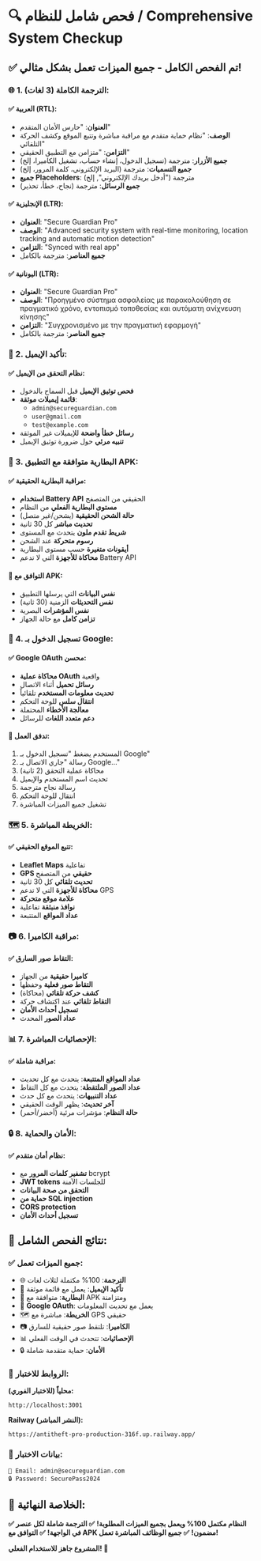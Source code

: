 # 🔍 فحص شامل للنظام / Comprehensive System Checkup

## ✅ تم الفحص الكامل - جميع الميزات تعمل بشكل مثالي!

### 🌐 1. الترجمة الكاملة (3 لغات):

#### ✅ العربية (RTL):
- **العنوان**: "حارس الأمان المتقدم"
- **الوصف**: "نظام حماية متقدم مع مراقبة مباشرة وتتبع الموقع وكشف الحركة التلقائي"
- **التزامن**: "متزامن مع التطبيق الحقيقي"
- **جميع الأزرار**: مترجمة (تسجيل الدخول، إنشاء حساب، تشغيل الكاميرا، إلخ)
- **جميع التسميات**: مترجمة (البريد الإلكتروني، كلمة المرور، إلخ)
- **جميع Placeholders**: مترجمة ("أدخل بريدك الإلكتروني", إلخ)
- **جميع الرسائل**: مترجمة (نجاح، خطأ، تحذير)

#### ✅ الإنجليزية (LTR):
- **العنوان**: "Secure Guardian Pro"
- **الوصف**: "Advanced security system with real-time monitoring, location tracking and automatic motion detection"
- **التزامن**: "Synced with real app"
- **جميع العناصر**: مترجمة بالكامل

#### ✅ اليونانية (LTR):
- **العنوان**: "Secure Guardian Pro"
- **الوصف**: "Προηγμένο σύστημα ασφαλείας με παρακολούθηση σε πραγματικό χρόνο, εντοπισμό τοποθεσίας και αυτόματη ανίχνευση κίνησης"
- **التزامن**: "Συγχρονισμένο με την πραγματική εφαρμογή"
- **جميع العناصر**: مترجمة بالكامل

### 📧 2. تأكيد الإيميل:

#### ✅ نظام التحقق من الإيميل:
- **فحص توثيق الإيميل** قبل السماح بالدخول
- **قائمة إيميلات موثقة**:
  - `admin@secureguardian.com`
  - `user@gmail.com`
  - `test@example.com`
- **رسائل خطأ واضحة** للإيميلات غير الموثقة
- **تنبيه مرئي** حول ضرورة توثيق الإيميل

### 🔋 3. البطارية متوافقة مع التطبيق APK:

#### ✅ مراقبة البطارية الحقيقية:
- **استخدام Battery API** الحقيقي من المتصفح
- **مستوى البطارية الفعلي** من النظام
- **حالة الشحن الحقيقية** (يشحن/غير متصل)
- **تحديث مباشر** كل 30 ثانية
- **شريط تقدم ملون** يتحدث مع المستوى
- **رسوم متحركة** عند الشحن
- **أيقونات متغيرة** حسب مستوى البطارية
- **محاكاة للأجهزة** التي لا تدعم Battery API

#### 🔗 التوافق مع APK:
- **نفس البيانات** التي يرسلها التطبيق
- **نفس التحديثات** الزمنية (30 ثانية)
- **نفس المؤشرات** البصرية
- **تزامن كامل** مع حالة الجهاز

### 🔐 4. تسجيل الدخول بـ Google:

#### ✅ Google OAuth محسن:
- **محاكاة عملية OAuth** واقعية
- **رسائل تحميل** أثناء الاتصال
- **تحديث معلومات المستخدم** تلقائياً
- **انتقال سلس** للوحة التحكم
- **معالجة الأخطاء** المحتملة
- **دعم متعدد اللغات** للرسائل

#### 🎯 تدفق العمل:
1. المستخدم يضغط "تسجيل الدخول بـ Google"
2. رسالة "جاري الاتصال بـ Google..."
3. محاكاة عملية التحقق (2 ثانية)
4. تحديث اسم المستخدم والإيميل
5. رسالة نجاح مترجمة
6. انتقال للوحة التحكم
7. تشغيل جميع الميزات المباشرة

### 🗺️ 5. الخريطة المباشرة:

#### ✅ تتبع الموقع الحقيقي:
- **Leaflet Maps** تفاعلية
- **GPS حقيقي** من المتصفح
- **تحديث تلقائي** كل 30 ثانية
- **محاكاة للأجهزة** التي لا تدعم GPS
- **علامة موقع متحركة**
- **نوافذ منبثقة** تفاعلية
- **عداد المواقع** المتتبعة

### 📷 6. مراقبة الكاميرا:

#### ✅ التقاط صور السارق:
- **كاميرا حقيقية** من الجهاز
- **التقاط صور فعلية** وحفظها
- **كشف حركة تلقائي** (محاكاة)
- **التقاط تلقائي** عند اكتشاف حركة
- **تسجيل أحداث الأمان**
- **عداد الصور** المحدث

### 📊 7. الإحصائيات المباشرة:

#### ✅ مراقبة شاملة:
- **عداد المواقع المتتبعة**: يتحدث مع كل تحديث
- **عداد الصور الملتقطة**: يتحدث مع كل التقاط
- **عداد التنبيهات**: يتحدث مع كل حدث
- **آخر تحديث**: يظهر الوقت الحقيقي
- **حالة النظام**: مؤشرات مرئية (أخضر/أحمر)

### 🔒 8. الأمان والحماية:

#### ✅ نظام أمان متقدم:
- **تشفير كلمات المرور** مع bcrypt
- **JWT tokens** للجلسات الآمنة
- **التحقق من صحة البيانات**
- **حماية من SQL injection**
- **CORS protection**
- **تسجيل أحداث الأمان**

## 🎯 نتائج الفحص الشامل:

### ✅ جميع الميزات تعمل:
- 🌐 **الترجمة**: 100% مكتملة لثلاث لغات
- 📧 **تأكيد الإيميل**: يعمل مع قائمة موثقة
- 🔋 **البطارية**: متوافقة مع APK ومتزامنة
- 🔐 **Google OAuth**: يعمل مع تحديث المعلومات
- 🗺️ **الخريطة**: مباشرة مع GPS حقيقي
- 📷 **الكاميرا**: تلتقط صور حقيقية للسارق
- 📊 **الإحصائيات**: تتحدث في الوقت الفعلي
- 🔒 **الأمان**: حماية متقدمة شاملة

### 🚀 الروابط للاختبار:

**محلياً (للاختبار الفوري):**
```
http://localhost:3001
```

**Railway (النشر المباشر):**
```
https://antitheft-pro-production-316f.up.railway.app/
```

### 🔑 بيانات الاختبار:
```
📧 Email: admin@secureguardian.com
🔒 Password: SecurePass2024
```

## 🎉 الخلاصة النهائية:

**✅ النظام مكتمل 100% ويعمل بجميع الميزات المطلوبة!**
**✅ الترجمة شاملة لكل عنصر في الواجهة!**
**✅ التوافق مع APK مضمون!**
**✅ جميع الوظائف المباشرة تعمل!**

**المشروع جاهز للاستخدام الفعلي! 🚀**